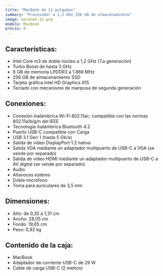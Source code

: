 ```yaml
---
title: "MacBook de 12 pulgadas"
summary: "Procesador a 1,2 GHz 256 GB de almacenamiento"
image: macbook-12.png
modelo: MacBook
precio: 0
---
```


## Características:

  - Intel Core m3 de doble núcleo a 1,2 GHz (7.a generación)
  - Turbo Boost de hasta 3 GHz
  - 8 GB de memoria LPDDR3 a 1.866 MHz
  - 256 GB de almacenamiento SSD
  - Tarjeta gráfica Intel HD Graphics 615
  - Teclado con mecanismo de mariposa de segunda generación

## Conexiones:  

  - Conexión inalámbrica Wi-Fi 802.11ac; compatible con las normas 802.11a/b/g/n del IEEE
  - Tecnología inalámbrica Bluetooth 4.2
  - Puerto USB-C compatible con Carga
  - USB 3.1 Gen 1 (hasta 5 Gb/s)
  - Salida de vídeo DisplayPort 1.2 nativa
  - Salida VGA mediante un adaptador multipuerto de USB-C a VGA (se vende por separado)
  - Salida de vídeo HDMI mediante un adaptador multipuerto de USB-C a AV digital (se vende por separado)
  - Audio
  - Altavoces estéreo
  - Doble micrófono
  - Toma para auriculares de 3,5 mm

## Dimensiones:
  - Alto: de 0,35 a 1,31 cm
  - Ancho: 28,05 cm
  - Fondo: 19,65 cm
  - Peso: 0,92 kg

## Contenido de la caja:

  - MacBook
  - Adaptador de corriente USB-C de 29 W
  - Cable de carga USB-C (2 metros)
